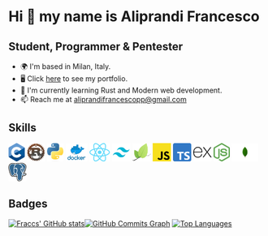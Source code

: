 # Hi 👋 my name is Aliprandi Francesco

## Student, Programmer & Pentester

- 🌍 I'm based in Milan, Italy.
- 🖥️ Click [here](https://aliprandi-francesco-portfolio.herokuapp.com) to see my portfolio.
- 🚀 I'm currently learning Rust and Modern web development.
- 📫 Reach me at aliprandifrancescopp@gmail.com

## Skills

<span><img src="./imgs/c.png" height="36" alt="C"/></span>
<span><img src="./imgs/rust.png" height="36" alt="Rust"/></span>
<span><img src="./imgs/python.png" height="36" alt="Python"/></span>
<span><img src="./imgs/docker.png" height="36" alt="Docker"/></span>
<span><img src="./imgs/react.png" height="36" alt="React"/></span>
<span><img src="./imgs/tailwind.png" height="36" alt="Tailwind"/></span>
<span><img src="./imgs/leaflet.png" height="36" alt="LeafletJS"/></span>
<span><img src="./imgs/javascript.png" height="36" alt="JavaScript"/></span>
<span><img src="./imgs/typescript.png" height="36" alt="TypeScript"/></span>
<span><img src="./imgs/express.png" height="36" alt="Express"/></span>
<span><img src="./imgs/node.png" height="36" alt="NodeJS"/></span>
<span><img src="./imgs/mongodb.png" height="36" alt="Mongodb"/></span>
<span><img src="./imgs/postgres.png" height="36" alt="Postgres"/></span>

## Badges

<a href="https://github.com/Fraccs"><img src="https://github-readme-stats.vercel.app/api?username=Fraccs&show_icons=true&hide=&count_private=true&title_color=0891b2&text_color=ffffff&icon_color=0891b2&bg_color=1c1917&hide_border=true&show_icons=true" alt="Fraccs' GitHub stats"/></a><a href="https://github.com/Fraccs"><img src="https://activity-graph.herokuapp.com/graph?username=Fraccs&bg_color=1c1917&color=ffffff&line=0891b2&point=ffffff&area_color=1c1917&area=true&hide_border=true&custom_title=GitHub%20Commits%20Graph" alt="GitHub Commits Graph"/></a>
<a href="https://github.com/Fraccs"><img src="https://github-readme-stats.vercel.app/api/top-langs/?username=Fraccs&langs_count=5&title_color=0891b2&text_color=ffffff&icon_color=0891b2&bg_color=1c1917&hide_border=true&locale=en&custom_title=Top%205%20Public%20Languages" alt="Top Languages"/></a>
